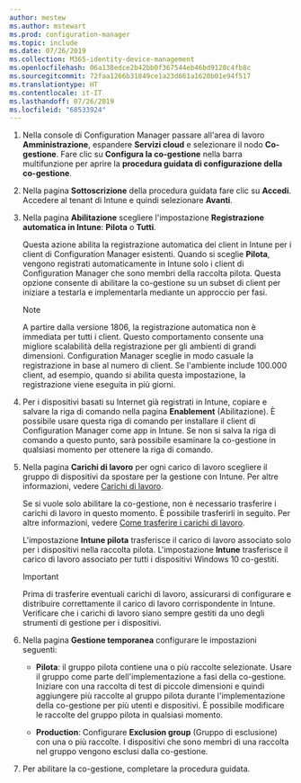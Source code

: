 ```yaml
---
author: mestew
ms.author: mstewart
ms.prod: configuration-manager
ms.topic: include
ms.date: 07/26/2019
ms.collection: M365-identity-device-management
ms.openlocfilehash: 06a138edce2b42bb0f367544eb46bd9120c4fb8c
ms.sourcegitcommit: 72faa1266b31849ce1a23d661a1620b01e94f517
ms.translationtype: HT
ms.contentlocale: it-IT
ms.lasthandoff: 07/26/2019
ms.locfileid: "68533924"
---
```

<!--Don't apply H2/H3 in this include file since they are context driven by article-->
1. Nella console di Configuration Manager passare all'area di lavoro **Amministrazione**, espandere **Servizi cloud** e selezionare il nodo **Co-gestione**. Fare clic su **Configura la co-gestione** nella barra multifunzione per aprire la **procedura guidata di configurazione della co-gestione**.

2. Nella pagina **Sottoscrizione** della procedura guidata fare clic su **Accedi**. Accedere al tenant di Intune e quindi selezionare **Avanti**.  

3. Nella pagina **Abilitazione** scegliere l'impostazione **Registrazione automatica in Intune**: **Pilota** o **Tutti**.

    Questa azione abilita la registrazione automatica dei client in Intune per i client di Configuration Manager esistenti. Quando si sceglie **Pilota**, vengono registrati automaticamente in Intune solo i client di Configuration Manager che sono membri della raccolta pilota. Questa opzione consente di abilitare la co-gestione su un subset di client per iniziare a testarla e implementarla mediante un approccio per fasi.  

    > [!Note]  
    > A partire dalla versione 1806, la registrazione automatica non è immediata per tutti i client. Questo comportamento consente una migliore scalabilità della registrazione per gli ambienti di grandi dimensioni. Configuration Manager sceglie in modo casuale la registrazione in base al numero di client. Se l'ambiente include 100.000 client, ad esempio, quando si abilita questa impostazione, la registrazione viene eseguita in più giorni.<!--1358003-->  

4. Per i dispositivi basati su Internet già registrati in Intune, copiare e salvare la riga di comando nella pagina **Enablement** (Abilitazione). È possibile usare questa riga di comando per installare il client di Configuration Manager come app in Intune. Se non si salva la riga di comando a questo punto, sarà possibile esaminare la co-gestione in qualsiasi momento per ottenere la riga di comando.

5. Nella pagina **Carichi di lavoro** per ogni carico di lavoro scegliere il gruppo di dispositivi da spostare per la gestione con Intune. Per altre informazioni, vedere [Carichi di lavoro](/sccm/comanage/workloads).  

    Se si vuole solo abilitare la co-gestione, non è necessario trasferire i carichi di lavoro in questo momento. È possibile trasferirli in seguito. Per altre informazioni, vedere [Come trasferire i carichi di lavoro](/sccm/comanage/how-to-switch-workloads).  

    L'impostazione **Intune pilota** trasferisce il carico di lavoro associato solo per i dispositivi nella raccolta pilota. L'impostazione **Intune** trasferisce il carico di lavoro associato per tutti i dispositivi Windows 10 co-gestiti.  

    > [!Important]
    > Prima di trasferire eventuali carichi di lavoro, assicurarsi di configurare e distribuire correttamente il carico di lavoro corrispondente in Intune. Verificare che i carichi di lavoro siano sempre gestiti da uno degli strumenti di gestione per i dispositivi.  

6. Nella pagina **Gestione temporanea** configurare le impostazioni seguenti:  

    - **Pilota**: il gruppo pilota contiene una o più raccolte selezionate. Usare il gruppo come parte dell'implementazione a fasi della co-gestione. Iniziare con una raccolta di test di piccole dimensioni e quindi aggiungere più raccolte al gruppo pilota durante l'implementazione della co-gestione per più utenti e dispositivi. È possibile modificare le raccolte del gruppo pilota in qualsiasi momento.  

    - **Production**: Configurare **Exclusion group** (Gruppo di esclusione) con una o più raccolte. I dispositivi che sono membri di una raccolta nel gruppo vengono esclusi dalla co-gestione.  

7. Per abilitare la co-gestione, completare la procedura guidata.  
